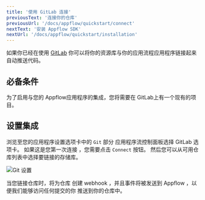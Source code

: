 ```yaml
---
title: '使用 GitLab 连接'
previousText: '连接你的仓库'
previousUrl: '/docs/appflow/quickstart/connect'
nextText: '安装 Appflow SDK'
nextUrl: '/docs/appflow/quickstart/installation'
---
```


如果你已经在使用 [GitLab](https://gitlab.com/) 你可以将你的资源库与你的应用流程应用程序链接起来自动推送代码。

## 必备条件
为了启用与您的 Appflow应用程序的集成，您将需要在 GitLab上有一个现有的项目。

## 设置集成
浏览至您的应用程序设置选项卡中的 `Git` 部分 应用程序流控制面板选择 GitLab 选项卡。 如果这是您第一次连接 ，您需要点击 `Connect` 按钮。 然后您可以从可用仓库列表中选择要链接的存储库。

![Git 设置](/docs/assets/img/appflow/gitlab-connect-app.png)

当您链接仓库时，将为仓库 创建 webhook ，并且事件将被发送到 Appflow ，以便我们能够访问任何提交的你 推送到你的仓库中。